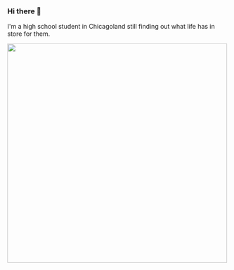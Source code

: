 ### Hi there 👋

I'm a high school student in Chicagoland still finding out what life has in store for them.

[<img src="https://user-images.githubusercontent.com/54457902/163065326-b4ec1ef5-0709-480b-bae2-222f972d5018.png" height="500"/>](https://user-images.githubusercontent.com/54457902/163065326-b4ec1ef5-0709-480b-bae2-222f972d5018.png)

